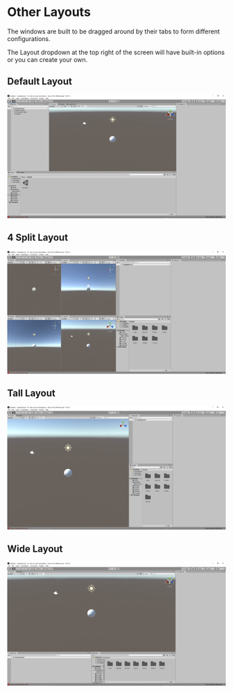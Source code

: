 # Other Layouts

The windows are built to be dragged around by their tabs to form different configurations. 

The Layout dropdown at the top right of the screen will have built-in options or you can create your own.

## Default Layout

![](../../.gitbook/assets/image%20%2857%29.png)

## 4 Split Layout

![](../../.gitbook/assets/image%20%2829%29.png)

## Tall Layout

![](../../.gitbook/assets/image%20%2831%29.png)

## Wide Layout

![](../../.gitbook/assets/image%20%2840%29.png)



